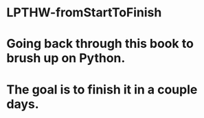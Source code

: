 # LPTHW-fromStartToFinish
# Going back through this book to brush up on Python.
# The goal is to finish it in a couple days.
